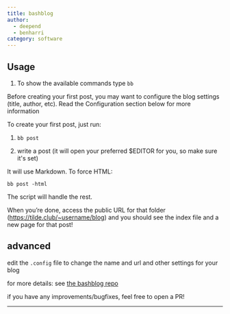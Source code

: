```yaml
--- 
title: bashblog 
author: 
  - deepend 
  - benharri
category: software
---
```



## Usage

1. To show the available commands type `bb`

Before creating your first post, you may want to configure the blog settings (title, author, etc). Read the Configuration section below for more information

To create your first post, just run:

1. `bb post`

1. write a post (it will open your preferred $EDITOR for you, so make sure it's set)

It will use Markdown. To force HTML:

`bb post -html`

The script will handle the rest.

When you’re done, access the public URL for that folder (https://tilde.club/~username/blog) and you should see the index file and a new page for that post!


## advanced

edit the `.config` file to change the name and url and other settings for your blog

for more details: see [the bashblog repo](https://tildegit.org/club/bashblog)

if you have any improvements/bugfixes, feel free to open a PR!

---
